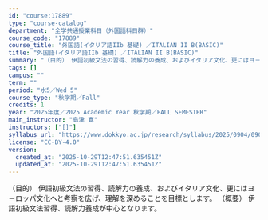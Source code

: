 ```yaml
---
id: "course:17889"
type: "course-catalog"
department: "全学共通授業科目（外国語科目群）"
course_code: "17889"
course_title: "外国語(イタリア語IIb 基礎) ／ITALIAN II B(BASIC)"
title: "外国語(イタリア語IIb 基礎) ／ITALIAN II B(BASIC)"
summary: "（目的） 伊語初級文法の習得、読解力の養成、およびイタリア文化、更にはヨ－ロッパ文化へと考察を広げ、理解を深めることを目標とします。 （概要） 伊語初級文法習得、読解力養成が中心となります。"
tags: []
campus: ""
term: ""
period: "水5／Wed 5"
course_type: "秋学期／Fall"
credits: 1
year: "2025年度／2025 Academic Year 秋学期／FALL SEMESTER"
main_instructor: "島津 寛"
instructors: ["[]"]
syllabus_url: "https://www.dokkyo.ac.jp/research/syllabus/2025/0904/0904_17889_ja_JP.html"
license: "CC-BY-4.0"
version:
  created_at: "2025-10-29T12:47:51.635451Z"
  updated_at: "2025-10-29T12:47:51.635451Z"
---
```

（目的） 伊語初級文法の習得、読解力の養成、およびイタリア文化、更にはヨ－ロッパ文化へと考察を広げ、理解を深めることを目標とします。 （概要） 伊語初級文法習得、読解力養成が中心となります。
